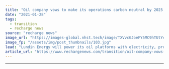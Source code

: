 ```yaml
---
title: "Oil company vows to make its operations carbon neutral by 2025 via renewables and offsets"
date: "2021-01-28"
tags: 
  - transition
  - recharge news
source: "recharge news"
image_url: "https://images-global.nhst.tech/image/TXVvcGJoeFY5MC9hTUtYcGdJSnVLbllHN0hXOG9yZm5qTXhDQUNRUGFCYz0=/nhst/binary/896455cb6988a53db4b9b761c418d725"
image_fp: "/assets/img/post_thumbnails/103.jpg"
lead: "Lundin Energy will power its oil platforms with electricity, produce its own renewable energy and offset remaining emissions by planting trees"
article_url: "https://www.rechargenews.com/transition/oil-company-vows-to-make-its-operations-carbon-neutral-by-2025-via-renewables-and-offsets/2-1-953455"
---
```


---
